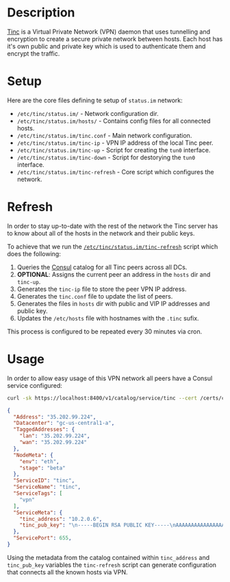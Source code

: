 # Description

[Tinc](http://tinc-vpn.org/) is a Virtual Private Network (VPN) daemon that uses tunnelling and encryption to create a secure private network between hosts.
Each host has it's own public and private key which is used to authenticate them and encrypt the traffic.

# Setup

Here are the core files defining te setup of `status.im` network:

* `/etc/tinc/status.im/` - Network configuration dir.
* `/etc/tinc/status.im/hosts/` - Contains config files for all connected hosts.
* `/etc/tinc/status.im/tinc.conf` - Main network configuration.
* `/etc/tinc/status.im/tinc-ip` - VPN IP address of the local Tinc peer.
* `/etc/tinc/status.im/tinc-up` - Script for creating the `tun0` interface.
* `/etc/tinc/status.im/tinc-down` - Script for destorying the `tun0` interface.
* `/etc/tinc/status.im/tinc-refresh` - Core script which configures the network.

# Refresh

In order to stay up-to-date with the rest of the network the Tinc server has to know about all of the hosts in the network and their public keys.

To achieve that we run the [`/etc/tinc/status.im/tinc-refresh`](/files/tinc-refresh) script which does the following:

1. Queries the [Consul](https://www.consul.io/) catalog for all Tinc peers across all DCs.
2. __OPTIONAL__: Assigns the current peer an address in the `hosts` dir and `tinc-up`.
3. Generates the `tinc-ip` file to store the peer VPN IP address.
4. Generates the `tinc.conf` file to update the list of peers.
5. Generates the files in `hosts` dir with public and VIP IP addresses and public key.
6. Updates the `/etc/hosts` file with hostnames with the `.tinc` sufix.

This process is configured to be repeated every 30 minutes via cron.

# Usage

In order to allow easy usage of this VPN network all peers have a Consul service configured:
```bash
curl -sk https://localhost:8400/v1/catalog/service/tinc --cert /certs/consul-client.crt --key /certs/consul-client.key  | jq '.[0]'
```
```json
{
  "Address": "35.202.99.224",
  "Datacenter": "gc-us-central1-a",
  "TaggedAddresses": {
    "lan": "35.202.99.224",
    "wan": "35.202.99.224"
  },
  "NodeMeta": {
    "env": "eth",
    "stage": "beta"
  },
  "ServiceID": "tinc",
  "ServiceName": "tinc",
  "ServiceTags": [
    "vpn"
  ],
  "ServiceMeta": {
    "tinc_address": "10.2.0.6",
    "tinc_pub_key": "\n-----BEGIN RSA PUBLIC KEY-----\nAAAAAAAAAAAAAAAAAAAAAAAAAAAAAAAAAAAAAAAAAAAAAAAAAAAAAAAAAAAAAAAA\nAAAAAAAAAAAAAAAAAAAAAAAAAAAAAAAAAAAAAAAAAAAAAAAAAAAAAAAAAAAAAAAA\nAAAAAAAAAAAAAAAAAAAAAAAAAAAAAAAAAAAAAAAAAAAAAAAAAAAAAAAAAAAAAAAA\nAAAAAAAAAAAAAAAAAAAAAAAAAAAAAAAAAAAAAAAAAAAAAAAAAAAAAAAAAAAAAAAA\nAAAAAAAAAAAAAAAAAAAAAAAAAAAAAAAAAAAAAAAAAAAAAAAAAAAAAAAAAAAAAAAA\nAAAAAAAAAAAAAAAAAAAAAAAAAAAAAAAAAAAAAAAA\n-----END RSA PUBLIC KEY-----\n"
  },
  "ServicePort": 655,
}
```

Using the metadata from the catalog contained within `tinc_address` and `tinc_pub_key` variables the `tinc-refresh` script can generate configuration that connects all the known hosts via VPN.
